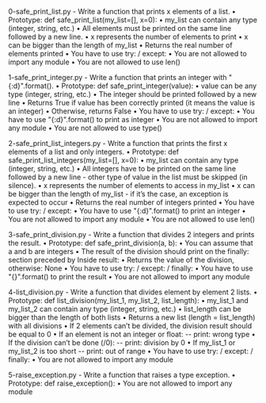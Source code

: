 0-safe_print_list.py - Write a function that prints x elements of a list.
    • Prototype: def safe_print_list(my_list=[], x=0):
    • my_list can contain any type (integer, string, etc.)
    • All elements must be printed on the same line followed by a new line.
    • x represents the number of elements to print
    • x can be bigger than the length of my_list
    • Returns the real number of elements printed
    • You have to use try: / except:
    • You are not allowed to import any module
    • You are not allowed to use len()

1-safe_print_integer.py - Write a function that prints an integer with "{:d}".format().
    • Prototype: def safe_print_integer(value):
    • value can be any type (integer, string, etc.)
    • The integer should be printed followed by a new line
    • Returns True if value has been correctly printed (it means the value is an integer)
    • Otherwise, returns False
    • You have to use try: / except:
    • You have to use "{:d}".format() to print as integer
    • You are not allowed to import any module
    • You are not allowed to use type()

2-safe_print_list_integers.py - Write a function that prints the first x elements of a list and only integers.
    • Prototype: def safe_print_list_integers(my_list=[], x=0):
    • my_list can contain any type (integer, string, etc.)
    • All integers have to be printed on the same line followed by a new line - other type of value in the list must be skipped (in silence).
    • x represents the number of elements to access in my_list
    • x can be bigger than the length of my_list - if it’s the case, an exception is expected to occur
    • Returns the real number of integers printed
    • You have to use try: / except:
    • You have to use "{:d}".format() to print an integer
    • You are not allowed to import any module
    • You are not allowed to use len()

3-safe_print_division.py - Write a function that divides 2 integers and prints the result.
    • Prototype: def safe_print_division(a, b):
    • You can assume that a and b are integers
    • The result of the division should print on the finally: section preceded by Inside result:
    • Returns the value of the division, otherwise: None
    • You have to use try: / except: / finally:
    • You have to use "{}".format() to print the result
    • You are not allowed to import any module

4-list_division.py - Write a function that divides element by element 2 lists.
    • Prototype: def list_division(my_list_1, my_list_2, list_length):
    • my_list_1 and my_list_2 can contain any type (integer, string, etc.)
    • list_length can be bigger than the length of both lists
    • Returns a new list (length = list_length) with all divisions
    • If 2 elements can’t be divided, the division result should be equal to 0
    • If an element is not an integer or float:
    -- print: wrong type
    • If the division can’t be done (/0):
    -- print: division by 0
    • If my_list_1 or my_list_2 is too short
    -- print: out of range
    • You have to use try: / except: / finally:
    • You are not allowed to import any module

5-raise_exception.py - Write a function that raises a type exception.
    • Prototype: def raise_exception():
    • You are not allowed to import any module

